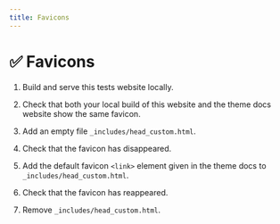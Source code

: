 ```yaml
---
title: Favicons
---
```


# ✅ Favicons

1.  Build and serve this tests website locally.

1.  Check that both your local build of this website and the theme docs website show the same favicon.

1.  Add an empty file `_includes/head_custom.html`.

1.  Check that the favicon has disappeared.

1.  Add the default favicon `<link>` element given in the theme docs to `_includes/head_custom.html`.

1.  Check that the favicon has reappeared.

1.  Remove `_includes/head_custom.html`.
